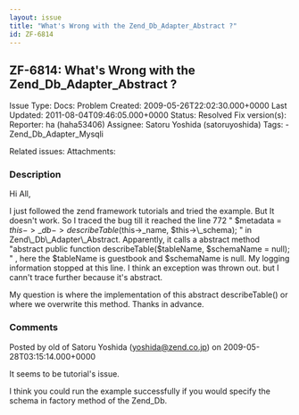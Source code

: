 ```yaml
---
layout: issue
title: "What's Wrong with the Zend_Db_Adapter_Abstract ?"
id: ZF-6814
---
```


ZF-6814: What's Wrong with the Zend\_Db\_Adapter\_Abstract ?
------------------------------------------------------------

 Issue Type: Docs: Problem Created: 2009-05-26T22:02:30.000+0000 Last Updated: 2011-08-04T09:46:05.000+0000 Status: Resolved Fix version(s): 
 Reporter:  ha (haha53406)  Assignee:  Satoru Yoshida (satoruyoshida)  Tags: - Zend\_Db\_Adapter\_Mysqli
 
 Related issues: 
 Attachments: 
### Description

Hi All,

I just followed the zend framework tutorials and tried the example. But It doesn't work. So I traced the bug till it reached the line 772 " $metadata = $this->\_db->describeTable($this->\_name, $this->\_schema); " in Zend\_Db\_Adapter\_Abstract. Apparently, it calls a abstract method "abstract public function describeTable($tableName, $schemaName = null); " , here the $tableName is guestbook and $schemaName is null. My logging information stopped at this line. I think an exception was thrown out. but I cann't trace further because it's abstract.

My question is where the implementation of this abstract describeTable() or where we overwrite this method. Thanks in advance.

 

 

### Comments

Posted by old of Satoru Yoshida (yoshida@zend.co.jp) on 2009-05-28T03:15:14.000+0000

It seems to be tutorial's issue.

I think you could run the example successfully if you would specify the schema in factory method of the Zend\_Db.

 

 